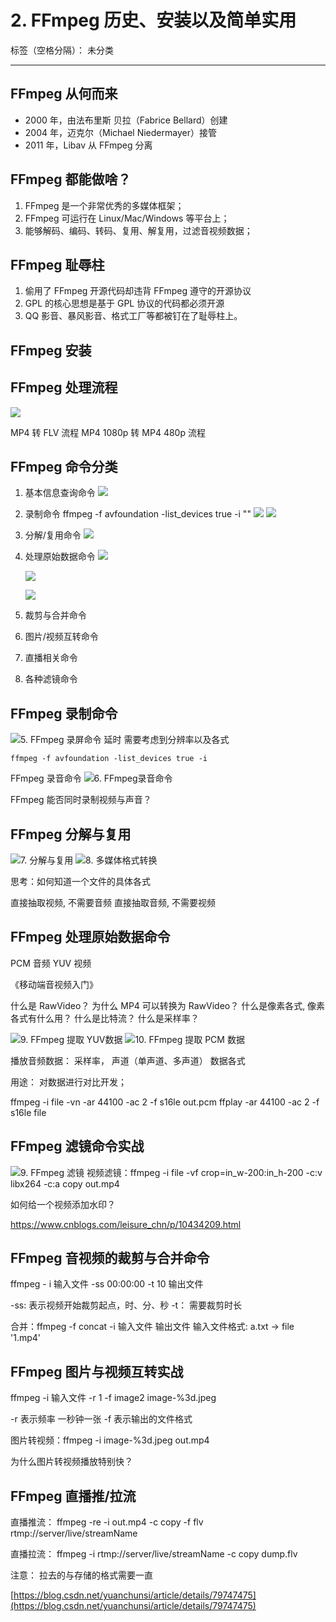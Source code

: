 ﻿# 2. FFmpeg 历史、安装以及简单实用

标签（空格分隔）： 未分类

---

## FFmpeg 从何而来

+ 2000 年，由法布里斯 贝拉（Fabrice Bellard）创建
+ 2004 年，迈克尔（Michael Niedermayer）接管
+ 2011 年，Libav 从 FFmpeg 分离

## FFmpeg 都能做啥？

1. FFmpeg 是一个非常优秀的多媒体框架；
2. FFmpeg 可运行在 Linux/Mac/Windows 等平台上；
3. 能够解码、编码、转码、复用、解复用，过滤音视频数据；

## FFmpeg 耻辱柱

1. 偷用了 FFmpeg 开源代码却违背 FFmpeg 遵守的开源协议
2. GPL 的核心思想是基于 GPL 协议的代码都必须开源
3. QQ 影音、暴风影音、格式工厂等都被钉在了耻辱柱上。

## FFmpeg 安装

## FFmpeg 处理流程

![](https://tva1.sinaimg.cn/large/008eGmZEly1gorebsiv2ij31mo0u01kx.jpg)

MP4 转 FLV 流程
MP4 1080p 转 MP4 480p 流程

## FFmpeg 命令分类

1. 基本信息查询命令
    ![](https://tva1.sinaimg.cn/large/008eGmZEly1gorebrayv8j31m60u0x6p.jpg)
2. 录制命令
    ffmpeg -f avfoundation -list_devices true -i ""
    ![](https://tva1.sinaimg.cn/large/008eGmZEly1gorebopecbj31fp0u0aop.jpg)
    ![](https://tva1.sinaimg.cn/large/008eGmZEly1gorebohe08j31l60l0tj7.jpg)
3. 分解/复用命令
    ![](https://tva1.sinaimg.cn/large/008eGmZEly1gorebo9yngj31hs0mmgyn.jpg)
4. 处理原始数据命令
    ![](https://tva1.sinaimg.cn/large/008eGmZEly1gorebnrxq5j31we0pck56.jpg)

    ![](https://tva1.sinaimg.cn/large/008eGmZEly1gorebmy5imj31l40i27d5.jpg)
    
    ![](https://tva1.sinaimg.cn/large/008eGmZEly1gorebms7gcj31pe0hmdox.jpg)
5. 裁剪与合并命令
6. 图片/视频互转命令
7. 直播相关命令
8. 各种滤镜命令



## FFmpeg 录制命令
![5. FFmpeg 录屏命令]()
延时 需要考虑到分辨率以及各式

```
ffmpeg -f avfoundation -list_devices true -i
```

FFmpeg 录音命令
![6. FFmpeg录音命令]()

FFmpeg 能否同时录制视频与声音？

## FFmpeg 分解与复用

![7. 分解与复用]()
![8. 多媒体格式转换]()

思考：如何知道一个文件的具体各式

直接抽取视频, 不需要音频
直接抽取音频, 不需要视频


## FFmpeg 处理原始数据命令

PCM 音频
YUV 视频

《移动端音视频入门》

什么是 RawVideo？ 为什么 MP4 可以转换为 RawVideo？
什么是像素各式, 像素各式有什么用？
什么是比特流？
什么是采样率？

![9. FFmpeg 提取 YUV数据]()
![10. FFmpeg 提取 PCM 数据]()

播放音频数据： 采样率， 声道（单声道、多声道） 数据各式

用途： 对数据进行对比开发；

ffmpeg -i file -vn -ar 44100 -ac 2 -f s16le out.pcm
ffplay -ar 44100 -ac 2 -f s16le file 

## FFmpeg 滤镜命令实战
![9. FFmpeg 滤镜]()
视频滤镜：ffmpeg -i file -vf crop=in_w-200:in_h-200 -c:v libx264 -c:a copy out.mp4

如何给一个视频添加水印？


https://www.cnblogs.com/leisure_chn/p/10434209.html

## FFmpeg 音视频的裁剪与合并命令

ffmpeg - i 输入文件 -ss 00:00:00 -t 10 输出文件

-ss: 表示视频开始裁剪起点，时、分、秒
-t： 需要裁剪时长

合并：ffmpeg -f concat -i 输入文件 输出文件
输入文件格式: a.txt -> file '1.mp4' 

## FFmpeg 图片与视频互转实战

ffmpeg -i 输入文件 -r 1 -f image2 image-%3d.jpeg

-r 表示频率 一秒钟一张
-f 表示输出的文件格式

图片转视频：ffmpeg -i image-%3d.jpeg out.mp4

为什么图片转视频播放特别快？

## FFmpeg 直播推/拉流

直播推流：
ffmpeg -re -i out.mp4 -c copy -f flv rtmp://server/live/streamName

直播拉流：
ffmpeg -i rtmp://server/live/streamName -c copy dump.flv

注意： 拉去的与存储的格式需要一直

[https://blog.csdn.net/yuanchunsi/article/details/79747475](https://blog.csdn.net/yuanchunsi/article/details/79747475)


